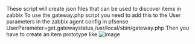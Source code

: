 These script will create json files that can be used to discover items in zabbix
To use the gateway.php script you need to add this to the User parameters in the zabbix agent config in pfsense
UserParameter=get.gatewaystatus,/usr/local/sbin/gateway.php
Then you have to create an item prototype like 
![image](https://github.com/user-attachments/assets/9fe6255f-1fec-4e76-a057-996f8fb38082)
